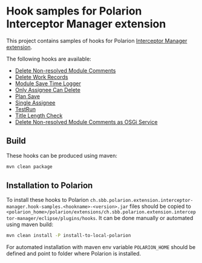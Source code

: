# Hook samples for Polarion Interceptor Manager extension

This project contains samples of hooks for Polarion [Interceptor Manager extension](https://github.com/SchweizerischeBundesbahnen/ch.sbb.polarion.extension.interceptor-manager).

The following hooks are available:
- [Delete Non-resolved Module Comments](hook-samples/delete-non-resolved-module-comments/README.md)
- [Delete Work Records](hook-samples/delete-work-records/README.md)
- [Module Save Time Logger](hook-samples/module-save-time-logger/README.md)
- [Only Assignee Can Delete](hook-samples/only-assignee-can-delete/README.md)
- [Plan Save](hook-samples/plan-save/README.md)
- [Single Assignee](hook-samples/single-assignee/README.md)
- [TestRun](hook-samples/testrun/README.md)
- [Title Length Check](hook-samples/title-length-check/README.md)
- [Delete Non-resolved Module Comments as OSGi Service](hook-samples-osgi/delete-non-resolved-module-comments/README.md)

## Build

These hooks can be produced using maven:
```bash
mvn clean package
```

## Installation to Polarion

To install these hooks to Polarion `ch.sbb.polarion.extension.interceptor-manager.hook-samples.<hookname>-<version>.jar` files should be copied to `<polarion_home>/polarion/extensions/ch.sbb.polarion.extension.interceptor-manager/eclipse/plugins/hooks`.
It can be done manually or automated using maven build:

```bash
mvn clean install -P install-to-local-polarion
```

For automated installation with maven env variable `POLARION_HOME` should be defined and point to folder where Polarion is installed.
